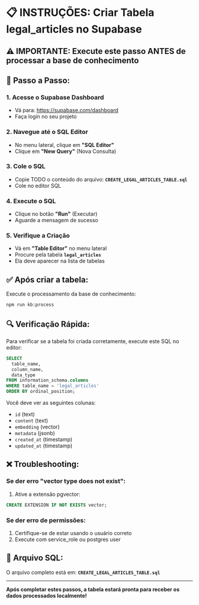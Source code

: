 # 📋 INSTRUÇÕES: Criar Tabela legal_articles no Supabase

## ⚠️ IMPORTANTE: Execute este passo ANTES de processar a base de conhecimento

## 📍 Passo a Passo:

### 1. Acesse o Supabase Dashboard
- Vá para: https://supabase.com/dashboard
- Faça login no seu projeto

### 2. Navegue até o SQL Editor
- No menu lateral, clique em **"SQL Editor"**
- Clique em **"New Query"** (Nova Consulta)

### 3. Cole o SQL
- Copie TODO o conteúdo do arquivo: **`CREATE_LEGAL_ARTICLES_TABLE.sql`**
- Cole no editor SQL

### 4. Execute o SQL
- Clique no botão **"Run"** (Executar)
- Aguarde a mensagem de sucesso

### 5. Verifique a Criação
- Vá em **"Table Editor"** no menu lateral
- Procure pela tabela **`legal_articles`**
- Ela deve aparecer na lista de tabelas

## ✅ Após criar a tabela:

Execute o processamento da base de conhecimento:

```bash
npm run kb:process
```

## 🔍 Verificação Rápida:

Para verificar se a tabela foi criada corretamente, execute este SQL no editor:

```sql
SELECT 
  table_name,
  column_name,
  data_type
FROM information_schema.columns
WHERE table_name = 'legal_articles'
ORDER BY ordinal_position;
```

Você deve ver as seguintes colunas:
- `id` (text)
- `content` (text)
- `embedding` (vector)
- `metadata` (jsonb)
- `created_at` (timestamp)
- `updated_at` (timestamp)

## ❌ Troubleshooting:

### Se der erro "vector type does not exist":
1. Ative a extensão pgvector:
```sql
CREATE EXTENSION IF NOT EXISTS vector;
```

### Se der erro de permissões:
1. Certifique-se de estar usando o usuário correto
2. Execute com service_role ou postgres user

## 📝 Arquivo SQL:
O arquivo completo está em: **`CREATE_LEGAL_ARTICLES_TABLE.sql`**

---

**Após completar estes passos, a tabela estará pronta para receber os dados processados localmente!**